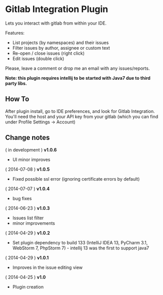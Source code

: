 # Gitlab Integration Plugin

Lets you interact with gitlab from within your IDE.

Features:
<ul>
    <li>List projects (by namespaces) and their issues</li>
    <li>Filter issues by author, assignee or custom text</li>
    <li>Re-open / close issues (right click)</li>
    <li>Edit issues (double click)</li>
</ul>

Please, leave a comment or drop me an email with any issues/reports.

<b>Note: this plugin requires intellij to be started with Java7 due to third party libs.</b>

## How To

After plugin install, go to IDE preferences, and look for Gitlab Integration.<br>
You'll need the host and your API key from your gitlab (which you can find under Profile Settings -> Account)

## Change notes

( in development ) <b>v1.0.6</b><br>
<ul>
    <li>UI minor improves</li>
</ul>
( 2014-07-08 ) <b>v1.0.5</b><br>
<ul>
    <li>Fixed possible ssl error (ignoring certificate errors by default)</li>
</ul>
( 2014-07-07 ) <b>v1.0.4</b><br>
<ul>
    <li>bug fixes</li>
</ul>
( 2014-06-23 ) <b>v1.0.3</b><br>
<ul>
    <li>Issues list filter</li>
    <li>minor improvements</li>
</ul>
( 2014-04-29 ) <b>v1.0.2</b><br>
<ul>
    <li>Set plugin dependency to build 133 (IntelliJ IDEA 13, PyCharm 3.1, WebStorm 7, PhpStorm 7) - intellij 13 was the first to support java7</li>
</ul>
( 2014-04-29 ) <b>v1.0.1</b>
<ul>
    <li>Improves in the issue editing view</li>
</ul>
( 2014-04-25 ) <b>v1.0</b><br>
<ul>
    <li>Plugin creation</li>
</ul>
